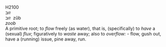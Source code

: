<body>
  <p>H2100<br>  זוּב  <br> זוּב  ‎  zûb  <br><i>zoob </i><br>A primitive root; to <i>flow</i> freely (as water), that is, (specifically) to <i>have</i> a (sexual) <i>flux</i>; figuratively to <i>waste</i> away; also to <i>overflow: - </i>flow, gush out, have a (running) issue, pine away, run.<br></p>
 </body>